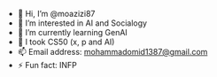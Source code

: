 - 👋 Hi, I’m @moazizi87
- 👀 I’m interested in AI and Socialogy
- 🌱 I’m currently learning GenAI
- 💞️ I took CS50 (x, p and AI)
- 📫 Email address: mohammadomid1387@gmail.com
- ⚡ Fun fact: INFP

<!---
moazizi87/moazizi87 is a ✨ special ✨ repository because its `README.md` (this file) appears on your GitHub profile.
You can click the Preview link to take a look at your changes.
--->
